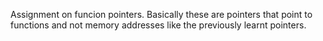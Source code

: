 Assignment on funcion pointers. Basically these are pointers that point to functions and not memory addresses like the previously learnt pointers.
